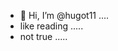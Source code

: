 - 👋 Hi, I’m @hugot11 ....
- like reading .....
- not true .....
  
  
<!---
hugot11/hugot11 is a ✨ special ✨ repository because its `README.md` (this file) appears on your GitHub profile.
You can click the Preview link to take a look at your changes.
--->
